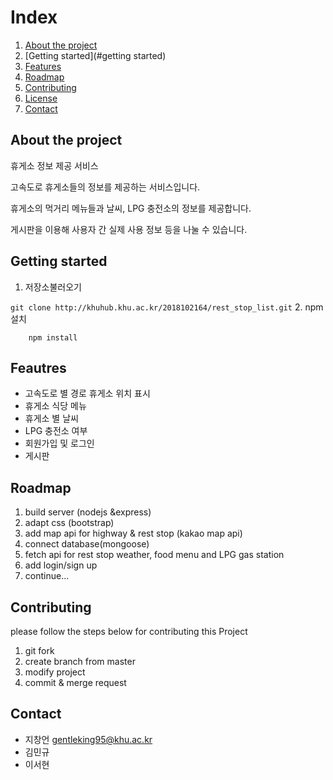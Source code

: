 # Index

1. [About the project](#about-the-project)
2. [Getting started](#getting started)
2. [Features](#features)
3. [Roadmap](#roadmap)
4. [Contributing](#contributing)
5. [License](#license)
6. [Contact](#contact)

## About the project

휴게소 정보 제공 서비스

고속도로 휴게소들의 정보를 제공하는 서비스입니다.

휴게소의 먹거리 메뉴들과 날씨, LPG 충전소의 정보를 제공합니다.

게시판을 이용해 사용자 간 실제 사용 정보 등을 나눌 수 있습니다.

## Getting started

1. 저장소불러오기

```git clone http://khuhub.khu.ac.kr/2018102164/rest_stop_list.git```
2. npm 설치

```    npm install```

## Feautres
- 고속도로 별 경로 휴게소 위치 표시
- 휴게소 식당 메뉴
- 휴게소 별 날씨
- LPG 충전소 여부
- 회원가입 및 로그인
- 게시판

## Roadmap
1. build server (nodejs &express)
2. adapt css (bootstrap)
3. add map api for highway & rest stop (kakao map api)
4. connect database(mongoose)
4. fetch api for rest stop weather, food menu and LPG gas station
5. add login/sign up
6. continue...


## Contributing
please follow the steps below for contributing this Project
1. git fork
2. create branch from master
3. modify project
4. commit & merge request


## Contact
- 지창언 gentleking95@khu.ac.kr
- 김민규
- 이서현
